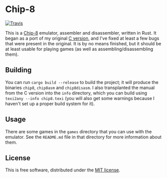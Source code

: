 # Chip-8

[![Travis](https://img.shields.io/travis/ianprime0509/chip8.svg)]()

This is a [Chip-8](https://en.wikipedia.org/wiki/CHIP-8) emulator, assembler
and disassembler, written in Rust.  It began as a port of my original [C
version](https://github.com/ianprime0509/chip8-c), and I've fixed at least a
few bugs that were present in the original.  It is by no means finished, but it
should be at least usable for playing games (as well as
assembling/disassembling them).

## Building

You can run `cargo build --release` to build the project; it will produce the
binaries `chip8`, `chip8asm` and `chip8disasm`.  I also transplanted the manual
from the C version into the `info` directory, which you can build using
`texi2any --info chip8.texi` (you will also get some warnings because I haven't
set up a proper build system for it).

## Usage

There are some games in the `games` directory that you can use with the
emulator.  See the `README.md` file in that directory for more information
about them.

## License

This is free software, distributed under the [MIT
license](https://opensource.org/licenses/MIT).
